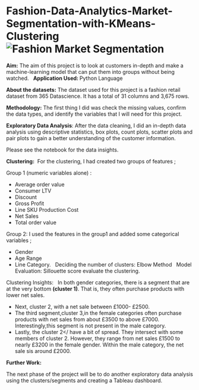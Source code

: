 # Fashion-Data-Analytics-Market-Segmentation-with-KMeans-Clustering![Fashion Market Segmentation](https://user-images.githubusercontent.com/71575857/222194112-3c7b9f92-7636-4b9a-834f-993ee39f47d6.png)


<strong>Aim:</strong> 
The aim of this project is to look at customers in-depth and make a machine-learning model that can put them into groups without being watched.
 
<strong>Application Used: </strong>
Python Language

<strong>About the datasets:</strong>
The dataset used for this project is a fashion retail dataset from 365 Datascience. It has a total of 31 columns and 3,675 rows.

<strong>Methodology:</strong>
The first thing I did was check the missing values, confirm the data types, and identify the variables that I will need for this project.
  
<strong>Exploratory Data Analysis</strong>: After the data cleaning, I did an in-depth data analysis using descriptive statistics, box plots, count plots, scatter plots and pair plots to gain a better understanding of the customer information. 

Please see the notebook for the data insights.

<strong>Clustering:</strong> 
For the clustering, I had created two groups of features ;

Group 1 (numeric variables alone) :
- Average order value
- Consumer LTV
- Discount
- Gross Profit
- Line SKU Production Cost
- Net Sales
- Total order value

Group 2:
I used the features in the group1 and added some categorical variables ;
- Gender
- Age Range
- Line Category.
 
Deciding the number of clusters:
Elbow Method
 
Model Evaluation:
Sillouette score evaluate the clustering.

Clustering Insights:
 
In both gender categories, there is a segment that are at the very bottom <strong>(cluster 1)</strong>. That is, they often purchase products with lower net sales.
- Next, cluster 2, with a net sale between £1000- £2500.
- The third segment,cluster 3,in the female categories often purchase products with net sales from about £3500 to above £7000. Interestingly,this segment is not present in the male category.
- Lastly, the cluster 2</ have a bit of spread. They intersect with some members of cluster 2. However, they range from net sales £1500 to nearly £3200 in the female gender. Within the male category, the net sale sis around £2000.

<strong>Further Work:</strong>
  
The next phase of the project will be to do another exploratory data analysis using the clusters/segments and creating a Tableau dashboard.
